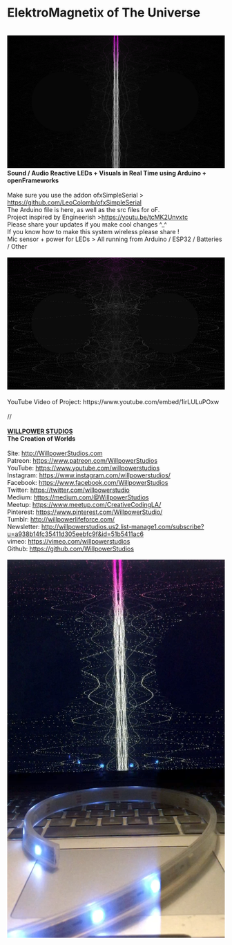 <h1>ElektroMagnetix of The Universe</h1><br>

<img src="https://raw.githubusercontent.com/WillpowerStudios/ElektroMagnetix-of-The-Universe/master/images/01.png">
<br>
<b>Sound / Audio Reactive LEDs + Visuals in Real Time using Arduino + openFrameworks</b><br>
<br>
Make sure you use the addon ofxSimpleSerial > <a href="https://github.com/LeoColomb/ofxSimpleSerial" target="_blank">https://github.com/LeoColomb/ofxSimpleSerial</a><br>
The Arduino file is here, as well as the src files for oF.<br>
Project inspired by Engineerish ><a href="https://youtu.be/tcMK2Unvxtc" target="_blank">https://youtu.be/tcMK2Unvxtc</a><br>
Please share your updates if you make cool changes ^_^<br>
If you know how to make this system wireless please share !<br>
Mic sensor + power for LEDs > All running from Arduino / ESP32 /  Batteries / Other <br>
<br>

<img src="https://raw.githubusercontent.com/WillpowerStudios/ElektroMagnetix-of-The-Universe/master/images/02.png">
<br>
<br>
YouTube Video of Project: https://www.youtube.com/embed/1irLULuPOxw
<br><br>
//<br>
<br>
<b><a href="http://WillpowerStudios.com" target="_blank">WILLPOWER STUDIOS</a><br>
The Creation of Worlds</b><br>
<br>
Site: <a href="http://WillpowerStudios.com" target="_blank">http://WillpowerStudios.com</a><br>
Patreon: <a href="https://www.patreon.com/WillpowerStudios" target="_blank">https://www.patreon.com/WillpowerStudios</a><br>
YouTube: <a href="https://www.youtube.com/willpowerstudios" target="_blank">https://www.youtube.com/willpowerstudios</a><br>
Instagram: <a href="https://www.instagram.com/willpowerstudios/" target="_blank">https://www.instagram.com/willpowerstudios/</a><br>
Facebook: <a href="https://www.facebook.com/WillpowerStudios" target="_blank">https://www.facebook.com/WillpowerStudios</a><br>
Twitter: <a href="https://twitter.com/willpowerstudio" target="_blank">https://twitter.com/willpowerstudio</a><br>
Medium: <a href="https://medium.com/@WillpowerStudios" target="_blank">https://medium.com/@WillpowerStudios</a><br>
Meetup: <a href="https://www.meetup.com/CreativeCodingLA/" target="_blank">https://www.meetup.com/CreativeCodingLA/</a><br>
Pinterest: <a href="https://www.pinterest.com/WillpowerStudio/" target="_blank">https://www.pinterest.com/WillpowerStudio/</a><br>
Tumblr: <a href="http://willpowerlifeforce.com/" target="_blank">http://willpowerlifeforce.com/</a><br>
Newsletter: <a href="http://willpowerstudios.us2.list-manage1.com/subscribe?u=a938b14fc35411d305eebfc9f&id=51b5411ac6" target="_blank">http://willpowerstudios.us2.list-manage1.com/subscribe?u=a938b14fc35411d305eebfc9f&id=51b5411ac6</a><br>
vimeo: <a href="https://vimeo.com/willpowerstudios" target="_blank">https://vimeo.com/willpowerstudios</a><br>
Github: <a href="https://github.com/WillpowerStudios" target="_blank">https://github.com/WillpowerStudios</a><br>

<br>
<img src="https://raw.githubusercontent.com/WillpowerStudios/ElektroMagnetix-of-The-Universe/master/images/04.png">
<br>
<br>
